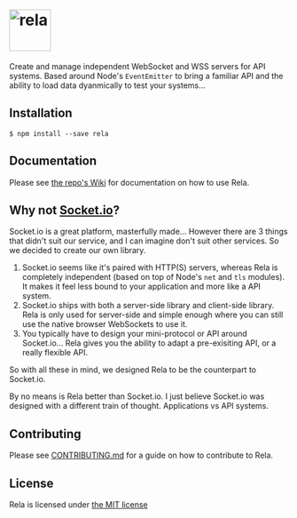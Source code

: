 # <img height='75' src='https://cloud.githubusercontent.com/assets/6251703/10702396/b3c33d5a-7986-11e5-9d43-5ddf89a59014.png' alt='rela'>

Create and manage independent WebSocket and WSS servers for API systems.  Based around Node's `EventEmitter` to bring a familiar API and the ability to load data dyanmically to test your systems...

## Installation

```
$ npm install --save rela
```

## Documentation
Please see [the repo's Wiki][wiki] for documentation on how to use Rela.

## Why not [Socket.io][socket.io]?
Socket.io is a great platform, masterfully made...  However there are 3 things that didn't suit our service, and I can imagine don't suit other services.  So we decided to create our own library.

 1. Socket.io seems like it's paired with HTTP(S) servers, whereas Rela is completely independent (based on top of Node's `net` and `tls` modules).  It makes it feel less bound to your application and more like a API system.
 2. Socket.io ships with both a server-side library and client-side library.  Rela is only used for server-side and simple enough where you can still use the native browser WebSockets to use it.
 3. You typically have to design your mini-protocol or API around Socket.io...  Rela gives you the ability to adapt a pre-exisiting API, or a really flexible API.

So with all these in mind, we designed Rela to be the counterpart to Socket.io.

By no means is Rela better than Socket.io.  I just believe Socket.io was designed with a different train of thought.  Applications vs API systems.

## Contributing
Please see [CONTRIBUTING.md](CONTRIBUTING.md) for a guide on how to contribute to Rela.

## License
Rela is licensed under [the MIT license](LICENSE)

  [socket.io]: https://github.com/socketio/socket.io
  [wiki]: https://github.com/soundcove/rela/wiki
